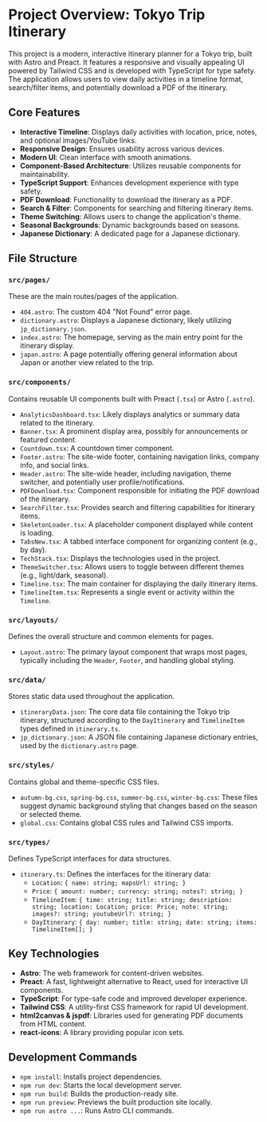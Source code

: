 # Project Overview: Tokyo Trip Itinerary

This project is a modern, interactive itinerary planner for a Tokyo trip, built with Astro and Preact. It features a responsive and visually appealing UI powered by Tailwind CSS and is developed with TypeScript for type safety. The application allows users to view daily activities in a timeline format, search/filter items, and potentially download a PDF of the itinerary.

## Core Features

*   **Interactive Timeline**: Displays daily activities with location, price, notes, and optional images/YouTube links.
*   **Responsive Design**: Ensures usability across various devices.
*   **Modern UI**: Clean interface with smooth animations.
*   **Component-Based Architecture**: Utilizes reusable components for maintainability.
*   **TypeScript Support**: Enhances development experience with type safety.
*   **PDF Download**: Functionality to download the itinerary as a PDF.
*   **Search & Filter**: Components for searching and filtering itinerary items.
*   **Theme Switching**: Allows users to change the application's theme.
*   **Seasonal Backgrounds**: Dynamic backgrounds based on seasons.
*   **Japanese Dictionary**: A dedicated page for a Japanese dictionary.

## File Structure

### `src/pages/`
These are the main routes/pages of the application.
*   `404.astro`: The custom 404 "Not Found" error page.
*   `dictionary.astro`: Displays a Japanese dictionary, likely utilizing `jp_dictionary.json`.
*   `index.astro`: The homepage, serving as the main entry point for the itinerary display.
*   `japan.astro`: A page potentially offering general information about Japan or another view related to the trip.

### `src/components/`
Contains reusable UI components built with Preact (`.tsx`) or Astro (`.astro`).
*   `AnalyticsDashboard.tsx`: Likely displays analytics or summary data related to the itinerary.
*   `Banner.tsx`: A prominent display area, possibly for announcements or featured content.
*   `Countdown.tsx`: A countdown timer component.
*   `Footer.astro`: The site-wide footer, containing navigation links, company info, and social links.
*   `Header.astro`: The site-wide header, including navigation, theme switcher, and potentially user profile/notifications.
*   `PDFDownload.tsx`: Component responsible for initiating the PDF download of the itinerary.
*   `SearchFilter.tsx`: Provides search and filtering capabilities for itinerary items.
*   `SkeletonLoader.tsx`: A placeholder component displayed while content is loading.
*   `TabsNew.tsx`: A tabbed interface component for organizing content (e.g., by day).
*   `TechStack.tsx`: Displays the technologies used in the project.
*   `ThemeSwitcher.tsx`: Allows users to toggle between different themes (e.g., light/dark, seasonal).
*   `Timeline.tsx`: The main container for displaying the daily itinerary items.
*   `TimelineItem.tsx`: Represents a single event or activity within the `Timeline`.

### `src/layouts/`
Defines the overall structure and common elements for pages.
*   `Layout.astro`: The primary layout component that wraps most pages, typically including the `Header`, `Footer`, and handling global styling.

### `src/data/`
Stores static data used throughout the application.
*   `itineraryData.json`: The core data file containing the Tokyo trip itinerary, structured according to the `DayItinerary` and `TimelineItem` types defined in `itinerary.ts`.
*   `jp_dictionary.json`: A JSON file containing Japanese dictionary entries, used by the `dictionary.astro` page.

### `src/styles/`
Contains global and theme-specific CSS files.
*   `autumn-bg.css`, `spring-bg.css`, `summer-bg.css`, `winter-bg.css`: These files suggest dynamic background styling that changes based on the season or selected theme.
*   `global.css`: Contains global CSS rules and Tailwind CSS imports.

### `src/types/`
Defines TypeScript interfaces for data structures.
*   `itinerary.ts`: Defines the interfaces for the itinerary data:
    *   `Location`: `{ name: string; mapsUrl: string; }`
    *   `Price`: `{ amount: number; currency: string; notes?: string; }`
    *   `TimelineItem`: `{ time: string; title: string; description: string; location: Location; price: Price; note: string; images?: string; youtubeUrl?: string; }`
    *   `DayItinerary`: `{ day: number; title: string; date: string; items: TimelineItem[]; }`

## Key Technologies

*   **Astro**: The web framework for content-driven websites.
*   **Preact**: A fast, lightweight alternative to React, used for interactive UI components.
*   **TypeScript**: For type-safe code and improved developer experience.
*   **Tailwind CSS**: A utility-first CSS framework for rapid UI development.
*   **html2canvas & jspdf**: Libraries used for generating PDF documents from HTML content.
*   **react-icons**: A library providing popular icon sets.

## Development Commands

*   `npm install`: Installs project dependencies.
*   `npm run dev`: Starts the local development server.
*   `npm run build`: Builds the production-ready site.
*   `npm run preview`: Previews the built production site locally.
*   `npm run astro ...`: Runs Astro CLI commands.
